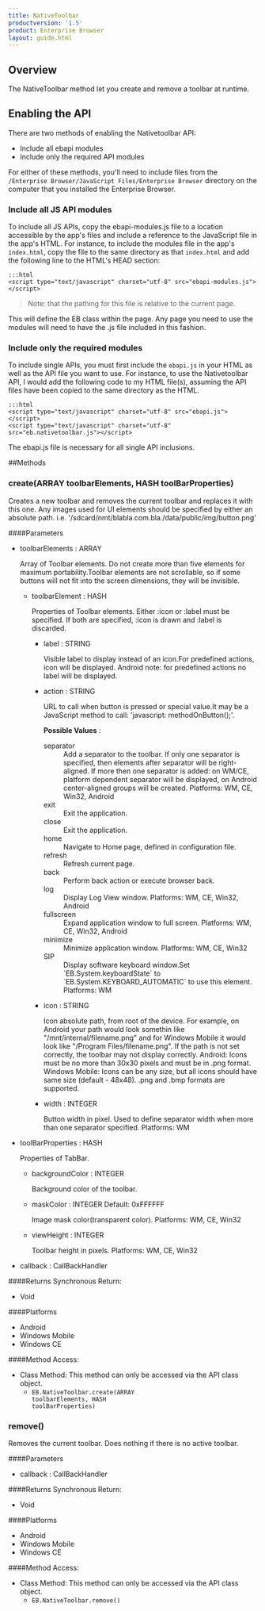 ```yaml
---
title: NativeToolbar
productversion: '1.5'
product: Enterprise Browser
layout: guide.html
---
```



## Overview
The NativeToolbar method let you create and remove a toolbar at runtime.
## Enabling the API
There are two methods of enabling the Nativetoolbar API:

* Include all ebapi modules
* Include only the required API modules

For either of these methods, you'll need to include files from the `/Enterprise Browser/JavaScript Files/Enterprise Browser` directory on the computer that you installed the Enterprise Browser.

### Include all JS API modules
To include all JS APIs, copy the ebapi-modules.js file to a location accessible by the app's files and include a reference to the JavaScript file in the app's HTML. For instance, to include the modules file in the app's `index.html`, copy the file to the same directory as that `index.html` and add the following line to the HTML's HEAD section:

    :::html
    <script type="text/javascript" charset="utf-8" src="ebapi-modules.js"></script>

> Note: that the pathing for this file is relative to the current page.

This will define the EB class within the page. Any page you need to use the modules will need to have the .js file included in this fashion.

### Include only the required modules
To include single APIs, you must first include the `ebapi.js` in your HTML as well as the API file you want to use. For instance, to use the Nativetoolbar API, I would add the following code to my HTML file(s), assuming the API files have been copied to the same directory as the HTML.

    :::html
    <script type="text/javascript" charset="utf-8" src="ebapi.js"></script>
    <script type="text/javascript" charset="utf-8" src="eb.nativetoolbar.js"></script>

The ebapi.js file is necessary for all single API inclusions.
        


##Methods



### create(<span class="text-info">ARRAY</span> toolbarElements, <span class="text-info">HASH</span> toolBarProperties)
Creates a new toolbar and removes the current toolbar and replaces it with this one. Any images used for UI elements should be specified by either an absolute path. i.e. '/sdcard/nmt/blabla.com.bla./data/public/img/button.png'

####Parameters
<ul><li>toolbarElements : <span class='text-info'>ARRAY</span><p>Array of Toolbar elements. Do not create more than five elements for maximum portability.Toolbar elements are not scrollable, so if some buttons will not fit into the screen dimensions, they will be invisible. </p></li><ul><li>toolbarElement : <span class='text-info'>HASH</span><p>Properties of Toolbar elements. Either :icon or :label must be specified. If both are specified, :icon is drawn and :label is discarded. </p></li><ul><li>label : <span class='text-info'>STRING</span><p>Visible label to display instead of an icon.For predefined actions, icon will be displayed. Android note: for predefined actions no label will be displayed. </p></li><li>action : <span class='text-info'>STRING</span><p>URL to call when button is pressed or special value.It may be a JavaScript method to call: 'javascript: methodOnButton();'. </p><p><strong>Possible Values</strong> :</p> <dl  ><dt>separator</dt><dd>Add a separator to the toolbar. If only one separator is specified, then elements after separator will be right-aligned. If more then one separator is added: on WM/CE, platform dependent separator will be displayed, on Android center-aligned groups will be created. Platforms: 
WM, CE, Win32, Android</dd><dt>exit</dt><dd>Exit the application.</dd><dt>close</dt><dd>Exit the application.</dd><dt>home</dt><dd>Navigate to Home page, defined in configuration file.</dd><dt>refresh</dt><dd>Refresh current page.</dd><dt>back</dt><dd>Perform back action or execute browser back.</dd><dt>log</dt><dd>Display Log View window. Platforms: 
WM, CE, Win32, Android</dd><dt>fullscreen</dt><dd>Expand application window to full screen. Platforms: 
WM, CE, Win32, Android</dd><dt>minimize</dt><dd>Minimize application window. Platforms: 
WM, CE, Win32</dd><dt>SIP</dt><dd>Display software keyboard window.Set `EB.System.keyboardState` to `EB.System.KEYBOARD_AUTOMATIC` to use this element. Platforms: 
WM</dd></dl></li><li>icon : <span class='text-info'>STRING</span><p>Icon absolute path, from root of the device. For example, on Android your path would look somethin like "/mnt/internal/filename.png" and for Windows Mobile it would look like "/Program Files/filename.png". If the path is not set correctly, the toolbar may not display correctly. Android: Icons must be no more than 30x30 pixels and must be in .png format. Windows Mobile: Icons can be any size, but all icons should have same size (default - 48x48). .png and .bmp formats are supported.  </p></li><li>width : <span class='text-info'>INTEGER</span><p>Button width in pixel. Used to define separator width when more than one separator specified. Platforms:
WM </p></li></ul></ul><li>toolBarProperties : <span class='text-info'>HASH</span><p>Properties of TabBar. </p></li><ul><li>backgroundColor : <span class='text-info'>INTEGER</span><p>Background color of the toolbar. </p></li><li>maskColor : <span class='text-info'>INTEGER</span><span class='label '> Default: 0xFFFFFF</span><p>Image mask color(transparent color). Platforms:
WM, CE, Win32 </p></li><li>viewHeight : <span class='text-info'>INTEGER</span><p>Toolbar height in pixels. Platforms:
WM, CE, Win32 </p></li></ul><li>callback : <span class='text-info'>CallBackHandler</span></li></ul>

####Returns
Synchronous Return:

* Void

####Platforms

* Android
* Windows Mobile
* Windows CE

####Method Access:

* Class Method: This method can only be accessed via the API class object. 
	* <code>EB.NativeToolbar.create(<span class="text-info">ARRAY</span> toolbarElements, <span class="text-info">HASH</span> toolBarProperties)</code> 


### remove()
Removes the current toolbar. Does nothing if there is no active toolbar.

####Parameters
<ul><li>callback : <span class='text-info'>CallBackHandler</span></li></ul>

####Returns
Synchronous Return:

* Void

####Platforms

* Android
* Windows Mobile
* Windows CE

####Method Access:

* Class Method: This method can only be accessed via the API class object. 
	* <code>EB.NativeToolbar.remove()</code> 


